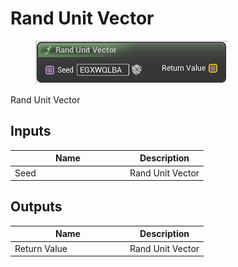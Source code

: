 # Rand Unit Vector

<div align="left" data-full-width="false">

<figure><img src="../../../.gitbook/assets/Rand_Unit_Vector.png" alt=""><figcaption></figcaption></figure>

</div>

Rand Unit Vector

## Inputs

<table><thead><tr><th width="170">Name</th><th>Description</th></tr></thead><tbody><tr><td>Seed</td><td>Rand Unit Vector</td></tr></tbody></table>

## Outputs

<table><thead><tr><th width="170">Name</th><th>Description</th></tr></thead><tbody><tr><td>Return Value</td><td>Rand Unit Vector</td></tr></tbody></table>
